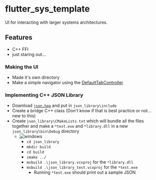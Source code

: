 # flutter_sys_template

UI for interacting with larger systems architectures.

## Features

- C++ FFI
- just staring out...

### Making the UI
- Made it's own directory
- Make a simple navigator using the [DefaultTabController](https://api.flutter.dev/flutter/material/DefaultTabController-class.html)

### Implementing C++ JSON Library
- Download [`json.hpp`](https://github.com/nlohmann/json/releases) and put in `json_library\include`
- Create a bridge C++ class (Don't know if that is best practice or not... new to this)
- Create `json_library\CMakeLists.txt` which will bundle all the files together and make a `*test.exe` and `*library.dll` in a new `json_library\bin\Debug` directory
    - ![windows](https://img.shields.io/badge/Windows-0078D6?style=for-the-badge&logo=windows&logoColor=white)
        - `cd json_library`
        - `mkdir build`
        - `cd build`
        - `cmake ../`
        - `msbuild .\json_library.vcxproj` for the `*library.dll`
        - `msbuild .\json_library_test.vcxproj` for the `*test.exe`
            - Running `*test.exe` should print out a sample JSON